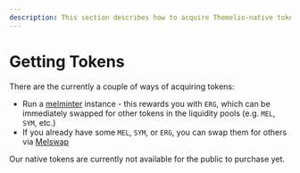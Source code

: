 ```yaml
---
description: This section describes how to acquire Themelio-native tokens.
---
```


# Getting Tokens

There are the currently a couple of ways of acquiring tokens:

* Run a [melminter](using-melminter.md) instance - this rewards you with `ERG`, which can be immediately swapped for other tokens in the liquidity pools (e.g. `MEL`, `SYM`, etc.)
* If you already have some `MEL`, `SYM`, or `ERG`, you can swap them for others via [Melswap](../../using-wallets/melswap-guide.md)

Our native tokens are currently not available for the public to purchase yet.
